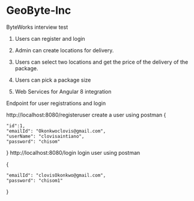 # GeoByte-Inc
 ByteWorks interview test
 
1. Users can register and login
 
2. Admin can create locations for delivery.

3. Users can select two locations and get the price of the delivery of the package.

4. Users can pick a package size

5. Web Services for Angular 8 integration

Endpoint for user registrations and login

http://localhost:8080/registeruser
create a user using postman
{

	"id":1,
	"emailId": "Okonkwoclovis@gmail.com",
	"userName": "clovisaintiano",
	"password": "chisom"
	
}
http://localhost:8080/login
login user using postman

{


	"emailId": "clovisOkonkwo@gmail.com",
	"password": "chisom1"
	
}

